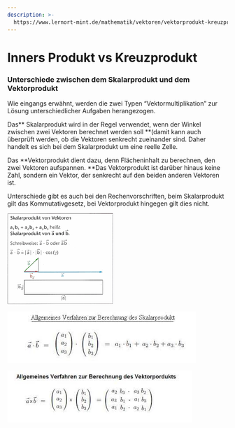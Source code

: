 ```yaml
---
description: >-
  https://www.lernort-mint.de/mathematik/vektoren/vektorprodukt-kreuzprodukt-skalarprodukt/
---
```


# Inners Produkt vs Kreuzprodukt

### Unterschiede zwischen dem Skalarprodukt und dem Vektorprodukt

Wie eingangs erwähnt, werden die zwei Typen “Vektormultiplikation” zur Lösung unterschiedlicher Aufgaben herangezogen.

Das** Skalarprodukt wird in der Regel verwendet, wenn der Winkel zwischen zwei Vektoren berechnet werden soll **(damit kann auch überprüft werden, ob die Vektoren senkrecht zueinander sind. Daher handelt es sich bei dem Skalarprodukt um eine reelle Zelle.

Das **Vektorprodukt dient dazu, denn Flächeninhalt zu berechnen, den zwei Vektoren aufspannen. **Das Vektorprodukt ist darüber hinaus keine Zahl, sondern ein Vektor, der senkrecht auf den beiden anderen Vektoren ist.

Unterschiede gibt es auch bei den Rechenvorschriften, beim Skalarprodukt gilt das Kommutativgesetz, bei Vektorprodukt hingegen gilt dies nicht.

![](<../../../.gitbook/assets/grafik (4).png>)

![](<../../../.gitbook/assets/grafik (11).png>)



![](<../../../.gitbook/assets/grafik (8).png>)
